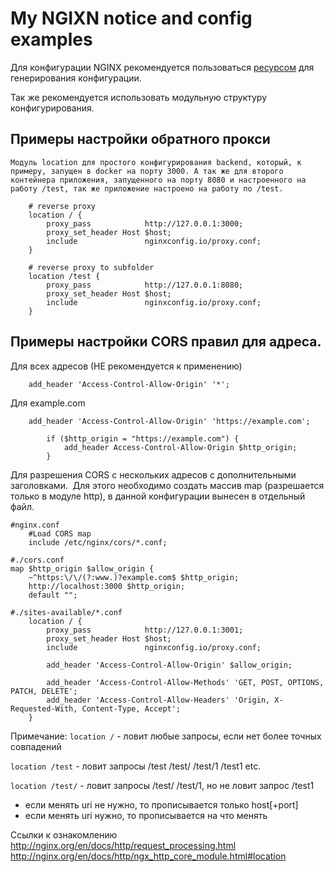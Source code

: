 # My NGIXN notice and config examples

Для конфигурации NGINX рекомендуется пользоваться [ресурсом](https://https://www.digitalocean.com/community/tools/nginx?global.app.lang=en) для генерирования конфигурации.

Так же рекомендуется использовать модульную структуру конфигурирования. 
 
## Примеры настройки обратного прокси
	Модуль location для простого конфигурирования backend, который, к примеру, запущен в docker на порту 3000. А так же для второго контейнера приложения, запущенного на порту 8080 и настроенного на работу /test, так же приложение настроено на работу по /test.
```
    # reverse proxy
    location / {
        proxy_pass            http://127.0.0.1:3000;
        proxy_set_header Host $host;
        include               nginxconfig.io/proxy.conf;
    }

    # reverse proxy to subfolder
    location /test {
        proxy_pass            http://127.0.0.1:8080;
        proxy_set_header Host $host;
        include               nginxconfig.io/proxy.conf;
    }
```
## Примеры настройки CORS правил для адреса.
Для всех адресов (НЕ рекомендуется к применению)
```
	add_header 'Access-Control-Allow-Origin' '*';
```
Для example.com
```
	add_header 'Access-Control-Allow-Origin' 'https://example.com';

        if ($http_origin = "https://example.com") {
            add_header Access-Control-Allow-Origin $http_origin;
        }
```

Для разрешения CORS с нескольких адресов c дополнительными заголовками. 
	Для этого необходимо создать массив map (разрешается только в модуле http), в данной конфигурации вынесен в отдельный файл. 

```
#nginx.conf
    #Load CORS map
    include /etc/nginx/cors/*.conf;

#./cors.conf
map $http_origin $allow_origin {
    ~^https:\/\/(?:www.)?example.com$ $http_origin;
    http://localhost:3000 $http_origin;
    default "";

#./sites-available/*.conf
    location / {
        proxy_pass            http://127.0.0.1:3001;
        proxy_set_header Host $host;
        include               nginxconfig.io/proxy.conf;

        add_header 'Access-Control-Allow-Origin' $allow_origin;

        add_header 'Access-Control-Allow-Methods' 'GET, POST, OPTIONS, PATCH, DELETE';
        add_header 'Access-Control-Allow-Headers' 'Origin, X-Requested-With, Content-Type, Accept';
    }
```

Примечание:
`location /` - ловит любые запросы, если нет более точных совпадений

`location /test` - ловит запросы /test /test/ /test/1 /test1 etc.

`location /test/` - ловит запросы /test/ /test/1, но не ловит запрос /test1

- если менять uri не нужно, то прописывается только host[+port]
- если менять uri нужно, то прописывается на что менять

Ссылки к ознакомлению  
http://nginx.org/en/docs/http/request_processing.html  
http://nginx.org/en/docs/http/ngx_http_core_module.html#location